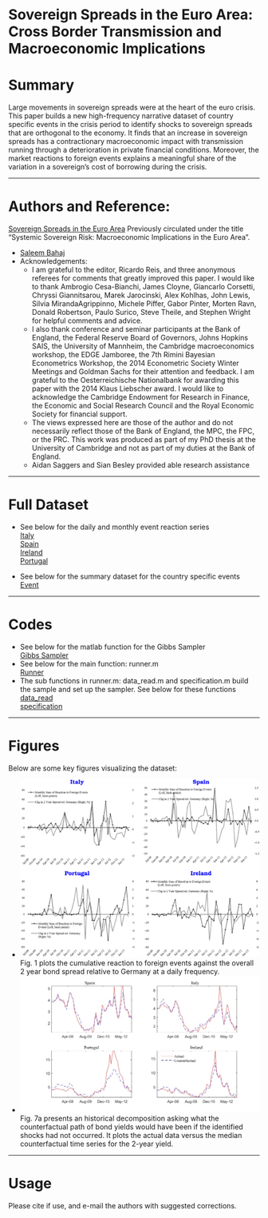 # Sovereign Spreads in the Euro Area: Cross Border Transmission and Macroeconomic Implications

# Summary
Large movements in sovereign spreads were at the heart of the euro crisis. This paper builds a new high-frequency narrative dataset of country specific events in the crisis period to identify shocks to sovereign spreads that are orthogonal to the economy. It finds that an increase in sovereign spreads has a contractionary macroeconomic impact with transmission running through a deterioration in private financial conditions. Moreover, the market reactions to foreign events explains a meaningful share of the variation in a sovereign’s cost of borrowing during the crisis.

---

# Authors and Reference:
[Sovereign Spreads in the Euro Area](https://www.sciencedirect.com/science/article/pii/S0304393219300066) Previously circulated under the title “Systemic Sovereign Risk: Macroeconomic Implications in the Euro Area”. 

- [Saleem Bahaj](https://sites.google.com/site/saleembahaj/home)
- Acknowledgements:
  - I am grateful to the editor, Ricardo Reis, and three anonymous referees for comments that greatly improved this paper. I would like to thank Ambrogio Cesa-Bianchi, James Cloyne, Giancarlo Corsetti, Chryssi Giannitsarou, Marek Jarocinski, Alex Kohlhas, John Lewis, Silvia MirandaAgrippinno, Michele Piffer, Gabor Pinter, Morten Ravn, Donald Robertson, Paulo Surico, Steve Theile, and Stephen Wright for helpful comments and advice.
  - I also thank conference and seminar participants at the Bank of England, the Federal Reserve Board of Governors, Johns Hopkins SAIS, the University of Mannheim, the Cambridge macroeconomics workshop, the EDGE Jamboree, the 7th Rimini Bayesian Econometrics Workshop, the 2014 Econometric Society Winter Meetings and Goldman Sachs for their attention and feedback. I am grateful to the Oesterreichische Nationalbank for awarding this paper with the 2014 Klaus Liebscher award. I would like to acknowledge the Cambridge Endowment for Research in Finance, the Economic and Social Research Council and the Royal Economic Society for financial support.
  - The views expressed here are those of the author and do not necessarily reflect those of the Bank of England, the MPC, the FPC, or the PRC. This work was produced as part of my PhD thesis at the University of Cambridge and not as part of my duties at the Bank of England.
  - Aidan Saggers and Sian Besley provided able research assistance

---
# Full Dataset
- See below for the daily and monthly event reaction series  
  [Italy](./Italy_Instrumets.xlsx)  
  [Spain](./Spain_Instrumets.xlsx)  
  [Ireland](./Ireland_Instrumets.xlsx)  
  [Portugal](./Portugal_Instrumets.xlsx)

- See below for the summary dataset for the country specific events  
  [Event](./EventSpreadsheet.xlsx)

---
# Codes
- See below for the matlab function for the Gibbs Sampler  
  [Gibbs Sampler](./PBVARX_HIERARCHICAL_FUN_COMP.m)
- See below for the main function: runner.m  
  [Runner](./Runner.m)
- The sub functions in runner.m: data_read.m and specification.m build the sample and set up the sampler. See below for these functions  
  [data_read](./data_read.m)  
  [specification](./specification.m)

  
---
# Figures
Below are some key figures visualizing the dataset:


- ![Fig. 1: cumulative reaction to foreign events](./Fig1.jpg)
  Fig. 1 plots the cumulative reaction to foreign events against the overall 2 year bond spread relative to Germany at a daily frequency.
- ![Fig.7a: historical decomposition](./fig7a.jpg)
   Fig. 7a presents an historical decomposition asking what the counterfactual path of bond yields would have been if the identified shocks had not occurred. It plots the actual data versus the median counterfactual time series for the 2-year yield. 

---
# Usage
Please cite if use, and e-mail the authors with suggested corrections.


